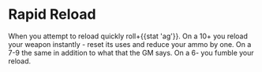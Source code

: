 # Rapid Reload
When you attempt to reload quickly roll+{{stat 'ag'}}. On a 10+ you reload your weapon instantly - reset its uses and reduce your ammo by one. On a 7-9 the same in addition to what that the GM says. On a 6- you fumble your reload.

